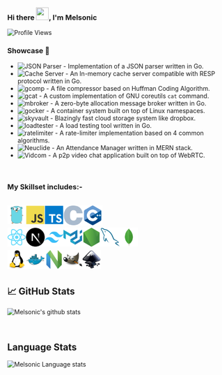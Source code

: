 ### Hi there <img src="https://github.com/TheDudeThatCode/TheDudeThatCode/blob/master/Assets/Hi.gif" width="29px" height="29px" >, I'm Melsonic
<img alt = "Profile Views" src="https://komarev.com/ghpvc/?username=SanthoshS20&color=brightgreen">  

### Showcase 🚀
- ![JSON Parser](https://github.com/melsonic/json-parser) - Implementation of a JSON parser written in Go.
- ![Cache Server](https://github.com/melsonic/gRedis) - An In-memory cache server compatible with RESP protocol written in Go.
- ![gcomp](https://github.com/melsonic/gComp) - A file compressor based on Huffman Coding Algorithm.
- ![gcat](https://github.com/melsonic/gCat) - A custom implementation of GNU coreutils `cat` command.
- ![mbroker](https://github.com/melsonic/gNats-Server) - A zero-byte allocation message broker written in Go.
- ![gocker](https://github.com/melsonic/gocker) - A container system built on top of Linux namespaces.
- ![skyvault](https://github.com/melsonic/skyvault) - Blazingly fast cloud storage system like dropbox.
- ![loadtester](https://github.com/melsonic/gload) - A load testing tool written in Go.
- ![ratelimiter](https://github.com/melsonic/Rate-Limiter) - A rate-limiter implementation based on 4 common algorithms.
- ![Neuclide](https://github.com/melsonic/Neuclide) - An Attendance Manager written in MERN stack.
- ![Vidcom](https://github.com/melsonic/Vidcon) - A p2p video chat application built on top of WebRTC.
<br>
<be>

### My Skillset includes:- 
<br>
<div align="left">
  <img align="left" src="https://github.com/devicons/devicon/blob/master/icons/go/go-original.svg" width="43" />
  <img align="left" src="https://github.com/devicons/devicon/blob/master/icons/javascript/javascript-original.svg" width="43" />
  <img align="left" src="https://github.com/devicons/devicon/blob/master/icons/typescript/typescript-original.svg" width="43" />
  <img align="left" src="https://github.com/devicons/devicon/blob/master/icons/c/c-original.svg" width="45" />
  <img align="left" src="https://github.com/devicons/devicon/blob/master/icons/cplusplus/cplusplus-original.svg" width="45" />
</div>
<br>
<br>
<br>
<div align="left" >
  <img align="left" src="https://github.com/devicons/devicon/blob/master/icons/react/react-original.svg" width="43" />
  <img align="left" src="https://github.com/devicons/devicon/blob/master/icons/nextjs/nextjs-original.svg" width="43" />
  <img align="left" src="https://github.com/devicons/devicon/blob/master/icons/tailwindcss/tailwindcss-original.svg" width="43" />
  <img align="left" src="https://github.com/devicons/devicon/blob/master/icons/materialui/materialui-original.svg" width="43" />
  <img align="left" src="https://github.com/devicons/devicon/blob/master/icons/nodejs/nodejs-original.svg" width="43" />
  <img align="left" src="https://github.com/devicons/devicon/blob/master/icons/mysql/mysql-original.svg" width="43" />
  <img align="left" src="https://github.com/devicons/devicon/blob/master/icons/mongodb/mongodb-original.svg" width="43" />
</div>
<br>
<br>
<br>
<div align="left">
  <img align="left" src="https://github.com/devicons/devicon/blob/master/icons/linux/linux-original.svg" width="43" />
  <img align="left" src="https://github.com/devicons/devicon/blob/master/icons/docker/docker-original.svg" width="43" />
  <img align="left" src="https://github.com/devicons/devicon/blob/master/icons/neovim/neovim-original.svg" width="43" />
  <img align="left" src="https://github.com/devicons/devicon/blob/master/icons/gimp/gimp-original.svg" width="43" />
  <img align="left" src="https://github.com/devicons/devicon/blob/master/icons/inkscape/inkscape-original.svg" width="43" />
</div>
<br>
<br>
<br>

## 📈 GitHub Stats

![Melsonic's github stats](https://github-readme-stats.vercel.app/api?username=melsonic)

<br />

## Language Stats

![Melsonic Language stats](https://github-readme-stats.vercel.app/api/top-langs/?username=melsonic&layout=compact)

<!-- <br>

<p align="left"> <a href="https://github.com/ryo-ma/github-profile-trophy"><img align="center" src="https://github-profile-trophy.vercel.app/?username=melsonic" alt="melsonic" /></a> </p>

<br>

<p align="left"><img align="center" src="https://github-readme-streak-stats.herokuapp.com/?user=melsonic&" alt="melsonic" /></p> -->


